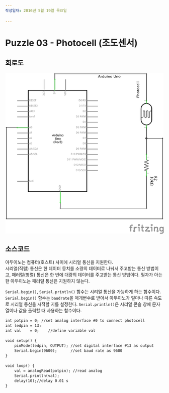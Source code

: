 ```yaml
---
작성일자: 2016년 5월 19일 목요일  

---
```


# Puzzle 03 - Photocell (조도센서)

## 회로도
![조도센서 아두이노 회로도](images/03_Photocell_schem.ps.png)

## 소스코드
아두이노는 컴퓨터(호스트) 사이에 시리얼 통신을 지원한다.  
시리얼(직렬) 통신은 한 데이터 뭉치를 소량의 데이터로 나눠서 주고받는 통신 방법이고, 패러럴(병렬) 통신은 한 번에 대량의 데이터를 주고받는 통신 방법이다. 필자가 아는 한 아두이노는 패러럴 통신은 지원하지 않는다.

`Serial.begin()`, `Serial.println()` 함수는 시리얼 통신을 가능하게 하는 함수이다. `Serial.begin()` 함수는 `baudrate`을 매개변수로 받아서 아두이노가 얼마나 따른 속도로 시리얼 통신을 시작할 지를 설정한다. `Serial.println()`은 시리얼 콘솔 창에 문자열이나 값을 출력할 때 사용하는 함수이다.

```
int potpin = 0; //set analog interface #0 to connect photocell 
int ledpin = 13;
int val    = 0;    //define variable val

void setup() {
    pinMode(ledpin, OUTPUT); //set digital interface #13 as output
    Serial.begin(9600);      //set baud rate as 9600
}

void loop() {
    val = analogRead(potpin); //read analog 
    Serial.println(val);
    delay(10);//delay 0.01 s
}
```

